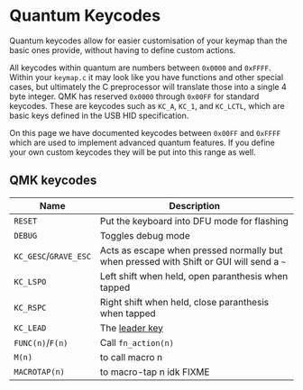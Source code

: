# Quantum Keycodes

Quantum keycodes allow for easier customisation of your keymap than the basic ones provide, without having to define custom actions.

All keycodes within quantum are numbers between `0x0000` and `0xFFFF`. Within your `keymap.c` it may look like you have functions and other special cases, but ultimately the C preprocessor will translate those into a single 4 byte integer. QMK has reserved `0x0000` through `0x00FF` for standard keycodes. These are keycodes such as `KC_A`, `KC_1`, and `KC_LCTL`, which are basic keys defined in the USB HID specification. 

On this page we have documented keycodes between `0x00FF` and `0xFFFF` which are used to implement advanced quantum features. If you define your own custom keycodes they will be put into this range as well.

## QMK keycodes

|Name|Description|
|----|-----------|
|`RESET`|Put the keyboard into DFU mode for flashing|
|`DEBUG`|Toggles debug mode|
|`KC_GESC`/`GRAVE_ESC`|Acts as escape when pressed normally but when pressed with Shift or GUI will send a `~`|
|`KC_LSPO`|Left shift when held, open paranthesis when tapped|
|`KC_RSPC`|Right shift when held, close paranthesis when tapped|
|`KC_LEAD`|The [leader key](leader_key.md)|
|`FUNC(n)`/`F(n)`|Call `fn_action(n)`|
|`M(n)`|to call macro n|
|`MACROTAP(n)`|to macro-tap n idk FIXME|
